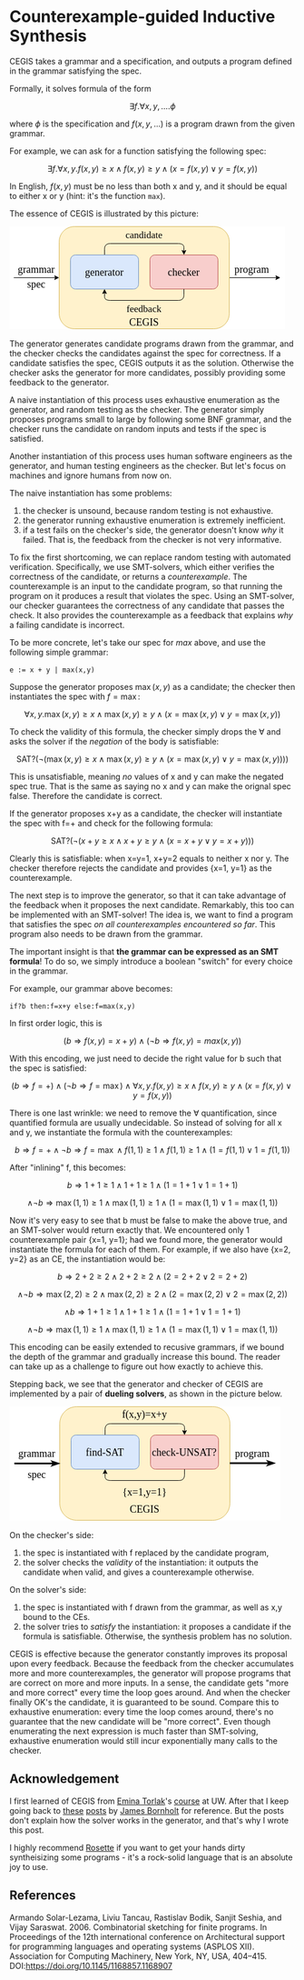 # Counterexample-guided Inductive Synthesis

CEGIS takes a grammar and a specification, 
and outputs a program defined in the grammar satisfying the spec.

Formally, it solves formula of the form 

```math
\exists f . \forall x, y, \dots . \phi
```

where $\phi$ is the specification and $f(x,y,\dots)$ is a program
drawn from the given grammar. 

For example, we can ask for a function satisfying the following spec:

```math
\exists f . \forall x, y . f(x,y) \geq x \wedge f(x,y) \geq y \wedge (x = f(x,y) \vee y = f(x,y))
```
In English, $f(x,y)$ must be no less than both x and y,
and it should be equal to either x or y 
(hint: it's the function `max`).

The essence of CEGIS is illustrated by this picture:

![CEGIS loop](assets/cegis/cegis.png)

The generator generates candidate programs drawn from the grammar, 
and the checker checks the candidates against the spec for correctness.
If a candidate satisfies the spec, 
CEGIS outputs it as the solution.
Otherwise the checker asks the generator for more candidates, 
possibly providing some feedback to the generator. 

A naive instantiation of this process 
uses exhaustive enumeration as the generator, 
and random testing as the checker. 
The generator simply proposes programs small to large
by following some BNF grammar, 
and the checker runs the candidate on random inputs 
and tests if the spec is satisfied.

Another instantiation of this process
uses human software engineers as the generator, 
and human testing engineers as the checker.
But let's focus on machines and ignore humans from now on. 

The naive instantiation has some problems:
1. the checker is unsound, because random testing is not exhaustive.
2. the generator running exhaustive enumeration is extremely inefficient.
3. if a test fails on the checker's side,
the generator doesn't know *why* it failed.
That is, the feedback from the checker is not very informative.

To fix the first shortcoming, we can replace random testing with 
automated verification. 
Specifically, we use SMT-solvers,
which either verifies the correctness of the candidate,
or returns a *counterexample*. 
The counterexample is an input to the candidate program, 
so that running the program on it produces a result that violates the spec.
Using an SMT-solver, our checker guarantees the correctness of 
any candidate that passes the check. 
It also provides the counterexample as a feedback that explains *why* 
a failing candidate is incorrect. 

To be more concrete, let's take our spec for *max* above, 
and use the following simple grammar: 

```
e := x + y | max(x,y)
```

Suppose the generator proposes $\max(x,y)$ as a candidate;
the checker then instantiates the spec with $f=\max$:

```math
\forall x, y . \max(x,y) \geq x \wedge \max(x,y) \geq y \wedge (x = \max(x,y) \vee y = \max(x,y))
```

To check the validity of this formula, the checker simply drops the $\forall$
and asks the solver if the *negation* of the body is satisfiable:

```math
\text{SAT?} \Big( \neg \big( \max(x,y) \geq x \wedge \max(x,y) \geq y \wedge (x = \max(x,y) \vee y = \max(x,y)) \big) \Big)
```

This is unsatisfiable, meaning *no* values of x and y can make the negated spec true.
That is the same as saying no x and y can make the orignal spec false.
Therefore the candidate is correct. 

If the generator proposes x+y as a candidate, 
the checker will instantiate the spec with f=+ 
and check for the following formula:

```math
\text{SAT?} \Big( \neg \big( x+y \geq x \wedge x+y \geq y \wedge (x = x+y \vee y = x+y) \big) \Big)
```

Clearly this is satisfiable: when x=y=1, x+y=2 equals to neither x nor y. 
The checker therefore rejects the candidate 
and provides {x=1, y=1} as the counterexample. 

The next step is to improve the generator, 
so that it can take advantage of the feedback 
when it proposes the next candidate.
Remarkably, this too can be implemented with an SMT-solver!
The idea is, we want to find a program that satisfies the spec
*on all counterexamples encountered so far*. 
This program also needs to be drawn from the grammar.

The important insight is that **the grammar can be expressed as an SMT formula**!
To do so, we simply introduce a boolean "switch" for every choice in the grammar.

For example, our grammar above becomes:

```
if?b then:f=x+y else:f=max(x,y)
```

In first order logic, this is

```math
(b \Rightarrow f(x,y) = x + y) \wedge (\neg b \Rightarrow f(x,y) = max(x,y))
```

With this encoding, we just need to decide the right value for b such that 
the spec is satisfied:

```math
(b \Rightarrow f = +) \wedge (\neg b \Rightarrow f = \max) \wedge
\forall x, y . f(x,y) \geq x \wedge f(x,y) \geq y \wedge (x = f(x,y) \vee y = f(x,y))
```

There is one last wrinkle: we need to remove the $\forall$ quantification, 
since quantified formula are usually undecidable. 
So instead of solving for all x and y, we instantiate the formula with the
counterexamples:

```math
b \Rightarrow f = + \wedge \neg b \Rightarrow f = \max \wedge
f(1,1) \geq 1 \wedge f(1,1) \geq 1 \wedge (1 = f(1,1) \vee 1 = f(1,1))
```
After "inlining" f, this becomes:

```math
b \Rightarrow 1+1 \geq 1 \wedge 1+1 \geq 1 \wedge (1 = 1+1 \vee 1 = 1+1)
```
```math
\wedge \neg b \Rightarrow \max(1,1) \geq 1 \wedge \max(1,1) \geq 1 \wedge (1 = \max(1,1) \vee 1 = \max(1,1))
```

Now it's very easy to see that b must be false to make the above true,
and an SMT-solver would return exactly that.
We encountered only 1 counterexample pair {x=1, y=1}; 
had we found more, the generator would instantiate the formula for each of them.
For example, if we also have {x=2, y=2} as an CE, the instantiation would be: 

```math
b \Rightarrow 2+2 \geq 2 \wedge 2+2 \geq 2 \wedge (2 = 2+2 \vee 2 = 2+2)
```
```math
\wedge \neg b \Rightarrow \max(2,2) \geq 2 \wedge \max(2,2) \geq 2 \wedge (2 = \max(2,2) \vee 2 = \max(2,2))
```
```math
\wedge b \Rightarrow 1+1 \geq 1 \wedge 1+1 \geq 1 \wedge (1 = 1+1 \vee 1 = 1+1)
```
```math
\wedge \neg b \Rightarrow \max(1,1) \geq 1 \wedge \max(1,1) \geq 1 \wedge (1 = \max(1,1) \vee 1 = \max(1,1))
```

This encoding can be easily extended to recusive grammars,
if we bound the depth of the grammar and gradually increase this bound.
The reader can take up as a challenge to figure out how exactly to achieve this.

Stepping back, we see that the generator and checker of CEGIS are implemented by a pair of **dueling solvers**,
as shown in the picture below.

![CEGIS loop with dueling solvers](assets/cegis/duel.png)

On the checker's side:
1. the spec is instantiated with f replaced by the candidate program, 
2. the solver checks the *validity* of the instantiation: 
it outputs the candidate when valid, and gives a counterexample otherwise.

On the solver's side:
1. the spec is instantiated with f drawn from the grammar, 
as well as x,y bound to the CEs.
2. the solver tries to *satisfy* the instantiation:
it proposes a candidate if the formula is satisfiable.
Otherwise, the synthesis problem has no solution.

CEGIS is effective 
because the generator constantly improves its proposal upon every feedback.
Because the feedback from the checker accumulates more and more counterexamples,
the generator will propose programs that are correct on more and more inputs.
In a sense, the candidate gets "more and more correct" every time the loop goes around.
And when the checker finally OK's the candidate, it is guaranteed to be sound. 
Compare this to exhaustive enumeration: every time the loop comes around, 
there's no guarantee that the new candidate will be "more correct".
Even though enumerating the next expression is much faster than SMT-solving,
exhaustive enumeration would still incur exponentially many calls to the checker.

## Acknowledgement

I first learned of CEGIS from [Emina Torlak](https://homes.cs.washington.edu/~emina/)'s 
[course](https://courses.cs.washington.edu/courses/cse507/) at UW. 
After that I keep going back to 
[these](https://www.cs.utexas.edu/~bornholt/post/synthesis-explained.html)
[posts](https://www.cs.utexas.edu/~bornholt/post/building-synthesizer.html) 
by [James Bornholt](https://www.cs.utexas.edu/~bornholt/) 
for reference.
But the posts don't explain how the solver works in the generator, 
and that's why I wrote this post.

I highly recommend [Rosette](https://emina.github.io/rosette/)
if you want to get your hands dirty syntheisizing some programs - 
it's a rock-solid language that is an absolute joy to use.

## References

Armando Solar-Lezama, Liviu Tancau, Rastislav Bodik, Sanjit Seshia, and Vijay Saraswat. 2006. Combinatorial sketching for finite programs. In Proceedings of the 12th international conference on Architectural support for programming languages and operating systems (ASPLOS XII). Association for Computing Machinery, New York, NY, USA, 404–415. DOI:https://doi.org/10.1145/1168857.1168907
